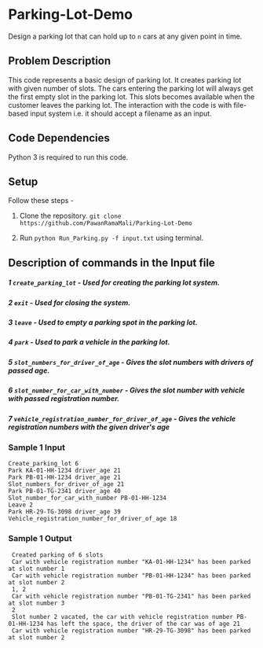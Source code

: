# Parking-Lot-Demo

Design a parking lot that can hold up to `n` cars at any given point in time. 

## Problem Description

This code represents a basic design of parking lot. It creates parking lot with given number of slots. 
The cars entering the parking lot will always get the first empty slot in the parking lot. This slots becomes available when the customer leaves the parking lot. 
The interaction with the code is with file-based input system i.e. it should accept a filename as an input. 


## Code Dependencies

Python 3 is required to run this code.

## Setup

Follow these steps -

1. Clone the repository. `git clone https://github.com/PawanRamaMali/Parking-Lot-Demo` 

2. Run `python Run_Parking.py -f input.txt` using terminal.

## Description of commands in the Input file

##### 1 `create_parking_lot` - Used for creating the parking lot system.

##### 2 `exit` - Used for closing the system.

##### 3 `leave` - Used to empty a parking spot in the parking lot.

##### 4 `park` - Used to park a vehicle in the parking lot.

##### 5 `slot_numbers_for_driver_of_age` - Gives the slot numbers with drivers of passed age.

##### 6 `slot_number_for_car_with_number` - Gives the slot number with vehicle with passed registration number.

##### 7 `vehicle_registration_number_for_driver_of_age` - Gives the vehicle registration numbers with the given driver's age


### Sample 1 Input 

```
Create_parking_lot 6
Park KA-01-HH-1234 driver_age 21
Park PB-01-HH-1234 driver_age 21
Slot_numbers_for_driver_of_age 21
Park PB-01-TG-2341 driver_age 40
Slot_number_for_car_with_number PB-01-HH-1234
Leave 2
Park HR-29-TG-3098 driver_age 39
Vehicle_registration_number_for_driver_of_age 18
```

### Sample 1 Output

```
 Created parking of 6 slots
 Car with vehicle registration number "KA-01-HH-1234" has been parked at slot number 1
 Car with vehicle registration number "PB-01-HH-1234" has been parked at slot number 2
 1, 2
 Car with vehicle registration number "PB-01-TG-2341" has been parked at slot number 3
 2
 Slot number 2 vacated, the car with vehicle registration number PB-01-HH-1234 has left the space, the driver of the car was of age 21
 Car with vehicle registration number "HR-29-TG-3098" has been parked at slot number 2
 
```
